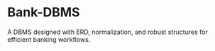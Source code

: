 # Bank-DBMS
A DBMS designed with ERD, normalization, and robust structures for efficient banking workflows.
